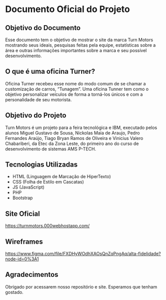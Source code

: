 # Documento Oficial do Projeto

## Objetivo do Documento
Esse documento tem o objetivo de mostrar o site da marca Turn Motors mostrando seus ideais, pesquisas feitas pela equipe, estatísticas sobre a área e outras informações importantes sobre a marca e seu possível desenvolvimento.

## O que é uma oficina Turner?
Oficina Turner recebeu esse nome do modo comum de se chamar a customização de carros, “Tunagem”. Uma oficina Tunner tem como o objetivo personalizar veículos de forma a torná-los únicos e com a personalidade de seu motorista. 

## Objetivo do Projeto
Turn Motors é um projeto para a feira tecnológica e IBM, executado pelos alunos Miguel Gustavo de Sousa, Nickolas Maia de Araujo, Pedro Fernandes Araújo, Tiago Bryan Ramos de Oliveira e Vinicius Valero Chabariberi, da Etec da Zona Leste, do primeiro ano do curso de desenvolvimento de sistemas AMS P-TECH.

## Tecnologias Utilizadas
<ul>
    <li>HTML (Linguagem de Marcação de HiperTexto)</li>
    <li>CSS (Folha de Estilo em Cascatas)</li>
    <li>JS (JavaScript)</li>
    <li>PHP</li>
    <li>Bootstrap</li>
</ul>

## Site Oficial
https://turnmotors.000webhostapp.com/

## Wireframes
https://www.figma.com/file/FXDHyWOdhXAOsQnZqPngAq/alta-fidelidade?node-id=0%3A1

## Agradecimentos
Obrigado por acessarem nosso repositório e site. Esperamos que tenham gostado.
